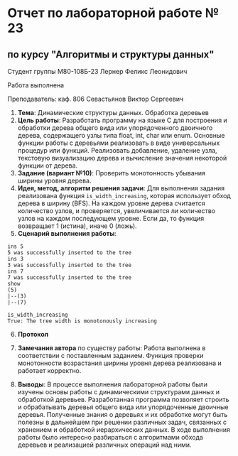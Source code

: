 # Отчет по лабораторной работе № 23
## по курсу "Алгоритмы и структуры данных"

Студент группы M80-108Б-23 Лернер Феликс Леонидович

Работа выполнена 

Преподаватель: каф. 806 Севастьянов Виктор Сергеевич

1. **Тема**: Динамические структуры данных. Обработка деревьев
2. **Цель работы**: Разработать программу на языке C для построения и обработки дерева общего вида или упорядоченного двоичного дерева, содержащего узлы типа float, int, char или enum. Основные функции работы с деревьями реализовать в виде универсальных процедур или функций. Реализовать добавление, удаление узла, текстовую визуализацию дерева и вычисление значения некоторой функции от дерева.
3. **Задание (вариант №10)**: Проверить монотонность убывания ширины уровня дерева.
4. **Идея, метод, алгоритм решения задачи**: Для выполнения задания реализована функция `is_width_increasing`, которая использует обход дерева в ширину (BFS). На каждом уровне дерева считается количество узлов, и проверяется, увеличивается ли количество узлов на каждом последующем уровне. Если да, то функция возвращает 1 (истина), иначе 0 (ложь).
5. **Сценарий выполнения работы**: 
```
ins 5
5 was successfully inserted to the tree
ins 3
3 was successfully inserted to the tree
ins 7
7 was successfully inserted to the tree
show
(5)
|--(3)
|--(7)

is_width_increasing
True: The tree width is monotonously increasing
```

6. **Протокол**


7. **Замечания автора** по существу работы: Работа выполнена в соответствии с поставленным заданием. Функция проверки монотонности возрастания ширины уровня дерева реализована и работает корректно.
8. **Выводы**: В процессе выполнения лабораторной работы были изучены основы работы с динамическими структурами данных и обработкой деревьев. Разработанная программа позволяет строить и обрабатывать деревья общего вида или упорядоченные двоичные деревья. Полученные знания о деревьях и их обработке могут быть полезны в дальнейшем при решении различных задач, связанных с хранением и обработкой иерархических данных. В ходе выполнения работы было интересно разбираться с алгоритмами обхода деревьев и реализацией различных операций над ними.
